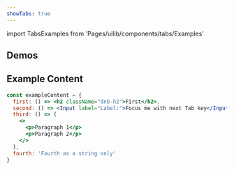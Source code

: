 ```yaml
---
showTabs: true
---
```


import TabsExamples from 'Pages/uilib/components/tabs/Examples'

## Demos

<TabsExamples />

## Example Content

```jsx
const exampleContent = {
  first: () => <h2 className="dnb-h2">First</h2>,
  second: () => <Input label="Label:">Focus me with next Tab key</Input>,
  third: () => (
    <>
      <p>Paragraph 1</p>
      <p>Paragraph 2</p>
    </>
  ),
  fourth: 'Fourth as a string only'
}
```
